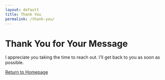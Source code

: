 ```yaml
---
layout: default
title: Thank You
permalink: /thank-you/
---
```


# Thank You for Your Message

I appreciate you taking the time to reach out. I'll get back to you as soon as possible.

[Return to Homepage](/)